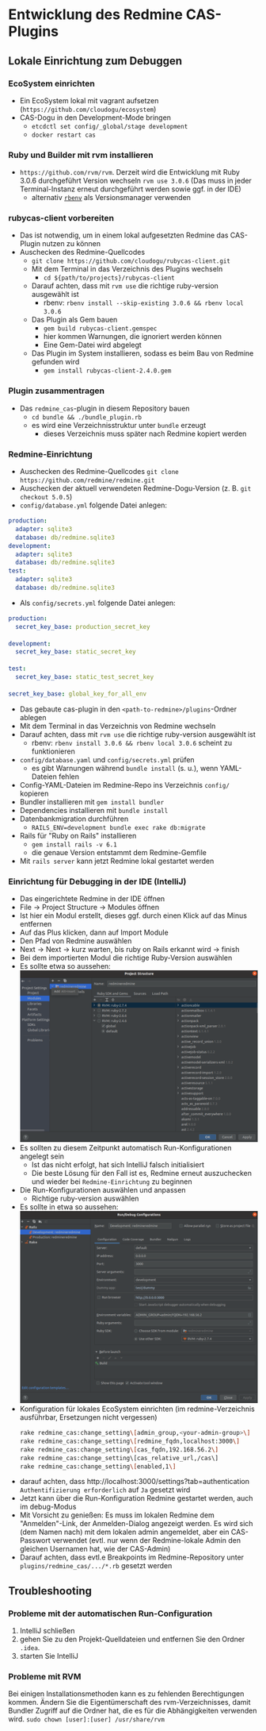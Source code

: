 # Entwicklung des Redmine CAS-Plugins

## Lokale Einrichtung zum Debuggen

### EcoSystem einrichten
- Ein EcoSystem lokal mit vagrant aufsetzen (`https://github.com/cloudogu/ecosystem`)
- CAS-Dogu in den Development-Mode bringen
  - `etcdctl set config/_global/stage development`
  - `docker restart cas`

### Ruby und Builder mit rvm installieren
- `https://github.com/rvm/rvm`.
  Derzeit wird die Entwicklung mit Ruby 3.0.6 durchgeführt
  Version wechseln `rvm use 3.0.6` (Das muss in jeder Terminal-Instanz erneut durchgeführt werden sowie ggf. in der IDE)
  - alternativ [`rbenv`](https://github.com/rbenv/rbenv?tab=readme-ov-file#homebrew) als Versionsmanager verwenden

### rubycas-client vorbereiten
- Das ist notwendig, um in einem lokal aufgesetzten Redmine das CAS-Plugin nutzen zu können
- Auschecken des Redmine-Quellcodes
  - `git clone https://github.com/cloudogu/rubycas-client.git`
  - Mit dem Terminal in das Verzeichnis des Plugins wechseln
    - `cd ${path/to/projects}/rubycas-client`
  - Darauf achten, dass mit `rvm use` die richtige ruby-version ausgewählt ist
    - rbenv: `rbenv install --skip-existing 3.0.6 && rbenv local 3.0.6`
  - Das Plugin als Gem bauen
    - `gem build rubycas-client.gemspec`
    - hier kommen Warnungen, die ignoriert werden können
    - Eine Gem-Datei wird abgelegt
  - Das Plugin im System installieren, sodass es beim Bau von Redmine gefunden wird
    - `gem install rubycas-client-2.4.0.gem`

### Plugin zusammentragen

- Das `redmine_cas`-plugin in diesem Repository bauen
  - `cd bundle && ./bundle_plugin.rb`
  - es wird eine Verzeichnisstruktur unter `bundle` erzeugt
    - dieses Verzeichnis muss später nach Redmine kopiert werden

### Redmine-Einrichtung
- Auschecken des Redmine-Quellcodes `git clone https://github.com/redmine/redmine.git`
- Auschecken der aktuell verwendeten Redmine-Dogu-Version (z. B. `git checkout 5.0.5`)
- `config/database.yml` folgende Datei anlegen:
```yml
production:
  adapter: sqlite3
  database: db/redmine.sqlite3
development:
  adapter: sqlite3
  database: db/redmine.sqlite3
test:
  adapter: sqlite3
  database: db/redmine.sqlite3
```
- Als `config/secrets.yml` folgende Datei anlegen:
```yml
production:
  secret_key_base: production_secret_key

development:
  secret_key_base: static_secret_key

test:
  secret_key_base: static_test_secret_key

secret_key_base: global_key_for_all_env
```
- Das gebaute cas-plugin in den `<path-to-redmine>/plugins`-Ordner ablegen
- Mit dem Terminal in das Verzeichnis von Redmine wechseln
- Darauf achten, dass mit `rvm use` die richtige ruby-version ausgewählt ist
  - rbenv: `rbenv install 3.0.6 && rbenv local 3.0.6` scheint zu funktionieren
- `config/database.yaml` und `config/secrets.yml` prüfen
  - es gibt Warnungen während `bundle install` (s. u.), wenn YAML-Dateien fehlen
- Config-YAML-Dateien im Redmine-Repo ins Verzeichnis `config/` kopieren 
- Bundler installieren mit `gem install bundler`
- Dependencies installieren mit `bundle install`
- Datenbankmigration durchführen
  - `RAILS_ENV=development bundle exec rake db:migrate`
- Rails für "Ruby on Rails" installieren
  - `gem install rails -v 6.1`
  - die genaue Version entstammt dem Redmine-Gemfile
- Mit `rails server` kann jetzt Redmine lokal gestartet werden

### Einrichtung für Debugging in der IDE (IntelliJ)
- Das eingerichtete Redmine in der IDE öffnen
- File -> Project Structure -> Modules öffnen
- Ist hier ein Modul erstellt, dieses ggf. durch einen Klick auf das Minus entfernen
- Auf das Plus klicken, dann auf Import Module
- Den Pfad von Redmine auswählen
- Next -> Next -> kurz warten, bis ruby on Rails erkannt wird -> finish
- Bei dem importierten Modul die richtige Ruby-Version auswählen
- Es sollte etwa so aussehen:
![module](figures/getting-started/module.png)
- Es sollten zu diesem Zeitpunkt automatisch Run-Konfigurationen angelegt sein
  - Ist das nicht erfolgt, hat sich IntelliJ falsch initialisiert
  - Die beste Lösung für den Fall ist es, Redmine erneut auszuchecken und wieder bei `Redmine-Einrichtung` zu beginnen
- Die Run-Konfigurationen auswählen und anpassen
  - Richtige ruby-version auswählen
- Es sollte in etwa so aussehen:
![run-config](figures/getting-started/run-configuration.png)
- Konfiguration für lokales EcoSystem einrichten (im redmine-Verzeichnis ausführbar, Ersetzungen nicht vergessen)
  ```bash
  rake redmine_cas:change_setting\[admin_group,<your-admin-group>\]
  rake redmine_cas:change_setting\[redmine_fqdn,localhost:3000\]
  rake redmine_cas:change_setting\[cas_fqdn,192.168.56.2\]
  rake redmine_cas:change_setting\[cas_relative_url,/cas\]
  rake redmine_cas:change_setting\[enabled,1\]
  ```
- darauf achten, dass http://localhost:3000/settings?tab=authentication `Authentifizierung erforderlich` auf `Ja` gesetzt wird
- Jetzt kann über die Run-Konfiguration Redmine gestartet werden, auch im debug-Modus
- Mit Vorsicht zu genießen: Es muss im lokalen Redmine dem "Anmelden"-Link, der Anmelden-Dialog angezeigt werden. Es wird sich (dem Namen nach) mit dem lokalen admin angemeldet, aber ein CAS-Passwort verwendet (evtl. nur wenn der Redmine-lokale Admin den gleichen Usernamen hat, wie der CAS-Admin)
- Darauf achten, dass evtl.e Breakpoints im Redmine-Repository unter `plugins/redmine_cas/.../*.rb` gesetzt werden

## Troubleshooting
### Probleme mit der automatischen Run-Configuration
1) IntelliJ schließen
2) gehen Sie zu den Projekt-Quelldateien und entfernen Sie den Ordner `.idea`.
3) starten Sie IntelliJ

### Probleme mit RVM
Bei einigen Installationsmethoden kann es zu fehlenden Berechtigungen kommen. Ändern Sie die Eigentümerschaft des rvm-Verzeichnisses, damit Bundler Zugriff auf die Ordner hat, die es für die Abhängigkeiten verwenden wird. 
`sudo chown [user]:[user] /usr/share/rvm`
